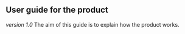 ## User guide for the product
_version 1.0_
The aim of this guide is to explain how the product works.